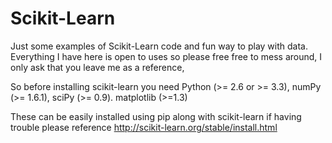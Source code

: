 # Scikit-Learn
Just some examples of Scikit-Learn code and fun way to play with data. 
Everything I have here is open to uses so please free free to mess around,
I only ask that you leave me as a reference, 


So before installing scikit-learn you need 
Python (>= 2.6 or >= 3.3),
numPy (>= 1.6.1),
sciPy (>= 0.9).
matplotlib (>=1.3)

These can be easily installed using pip along with scikit-learn
if having trouble please reference 
http://scikit-learn.org/stable/install.html
